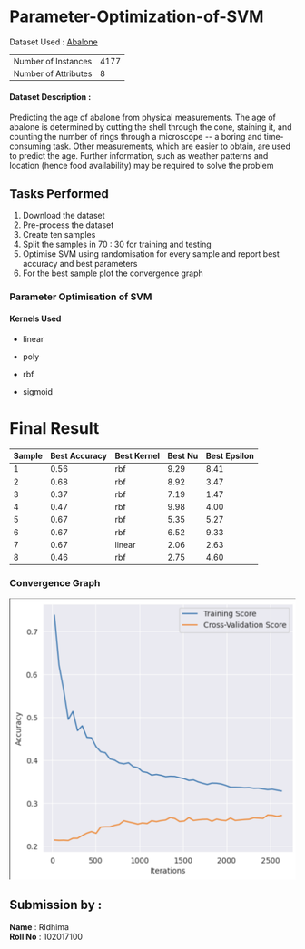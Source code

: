 # Parameter-Optimization-of-SVM

Dataset Used : [Abalone](https://archive.ics.uci.edu/ml/datasets/abalone)


|                      |      | 
|----------------------|------|
| Number of Instances  | 4177 |   
| Number of Attributes | 8    |   

#### Dataset Description :

Predicting the age of abalone from physical measurements. The age of abalone is determined by cutting the shell through the cone, staining it, and counting the number of rings through a microscope -- a boring and time-consuming task. Other measurements, which are easier to obtain, are used to predict the age. Further information, such as weather patterns and location (hence food availability) may be required to solve the problem

## Tasks Performed
1. Download the dataset
2. Pre-process the dataset
3. Create ten samples 
4. Split the samples in  70 : 30 for training and testing
5. Optimise SVM using randomisation for every sample and report best accuracy and best parameters
6. For the best sample plot the convergence graph

### Parameter Optimisation of SVM
#### Kernels Used

- linear
* poly
+ rbf
- sigmoid

# Final Result

| Sample | Best Accuracy | Best Kernel | Best Nu | Best Epsilon |  
|--------|---------------|-------------|---------|--------------|
| 1      | 0.56          | rbf         | 9.29    | 8.41         |
| 2      | 0.68          | rbf         | 8.92    | 3.47         |
| 3      | 0.37          | rbf         | 7.19    | 1.47         |
| 4      | 0.47          | rbf         | 9.98    | 4.00         |   
| 5      | 0.67          | rbf         | 5.35    | 5.27         |   
| 6      | 0.67          | rbf         | 6.52    | 9.33         |   
| 7      | 0.67          | linear      | 2.06    | 2.63         |   
| 8      | 0.46          | rbf         | 2.75    | 4.60         |  


### Convergence Graph

![ss](https://github.com/rohitthapar/Parameter-Optimization-of-SVM/blob/main/Screenshot%202023-04-19%20at%202.44.08%20PM.png)

## Submission by :
**Name** : Ridhima
<br>
**Roll No** : 102017100
